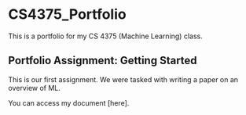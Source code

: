 # CS4375_Portfolio
This is a portfolio for my CS 4375 (Machine Learning) class.

## Portfolio Assignment: Getting Started
This is our first assignment. We were tasked with writing a paper on an overview of ML.

You can access my document [here]. 
